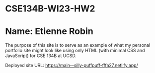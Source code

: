 # CSE134B-WI23-HW2
# Name: Etienne Robin

The purpose of this site is to serve as an example of what my personal portfolio site might look like using only HTML (with minimal CSS and JavaScript) for CSE 134B at UCSD.

Deployed site URL: https://main--silly-puffpuff-fffa27.netlify.app/
